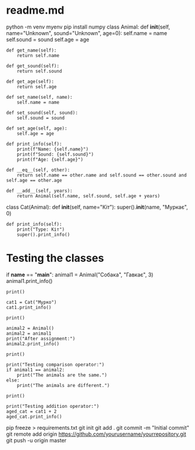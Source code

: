 # readme.md
python -m venv myenv
pip install numpy
class Animal:
    def __init__(self, name="Unknown", sound="Unknown", age=0):
        self.name = name
        self.sound = sound
        self.age = age

    def get_name(self):
        return self.name

    def get_sound(self):
        return self.sound

    def get_age(self):
        return self.age

    def set_name(self, name):
        self.name = name

    def set_sound(self, sound):
        self.sound = sound

    def set_age(self, age):
        self.age = age

    def print_info(self):
        print(f"Name: {self.name}")
        print(f"Sound: {self.sound}")
        print(f"Age: {self.age}")

    def __eq__(self, other):
        return self.name == other.name and self.sound == other.sound and self.age == other.age

    def __add__(self, years):
        return Animal(self.name, self.sound, self.age + years)

class Cat(Animal):
    def __init__(self, name="Кіт"):
        super().__init__(name, "Муркає", 0)

    def print_info(self):
        print("Type: Кіт")
        super().print_info()

# Testing the classes
if __name__ == "__main__":
    animal1 = Animal("Собака", "Гавкає", 3)
    animal1.print_info()

    print()

    cat1 = Cat("Мурко")
    cat1.print_info()

    print()

    animal2 = Animal()
    animal2 = animal1
    print("After assignment:")
    animal2.print_info()

    print()

    print("Testing comparison operator:")
    if animal1 == animal2:
        print("The animals are the same.")
    else:
        print("The animals are different.")

    print()

    print("Testing addition operator:")
    aged_cat = cat1 + 2
    aged_cat.print_info()
pip freeze > requirements.txt
git init
git add .
git commit -m "Initial commit"
git remote add origin https://github.com/yourusername/yourrepository.git
git push -u origin master
